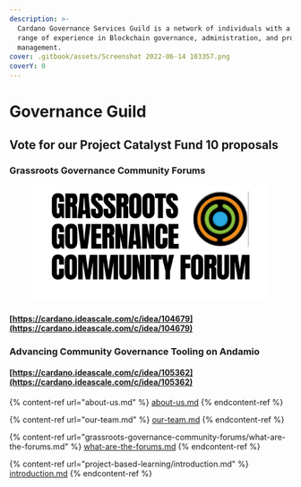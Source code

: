 ```yaml
---
description: >-
  Cardano Governance Services Guild is a network of individuals with a broad
  range of experience in Blockchain governance, administration, and project
  management.
cover: .gitbook/assets/Screenshot 2022-06-14 103357.png
coverY: 0
---
```


# Governance Guild

## Vote for our Project Catalyst Fund 10 proposals

### Grassroots Governance Community Forums



<figure><img src=".gitbook/assets/grass.png" alt=""><figcaption></figcaption></figure>

#### [https://cardano.ideascale.com/c/idea/104679](https://cardano.ideascale.com/c/idea/104679)

### Advancing Community Governance Tooling on Andamio



#### [https://cardano.ideascale.com/c/idea/105362](https://cardano.ideascale.com/c/idea/105362)

{% content-ref url="about-us.md" %}
[about-us.md](about-us.md)
{% endcontent-ref %}

{% content-ref url="our-team.md" %}
[our-team.md](our-team.md)
{% endcontent-ref %}

{% content-ref url="grassroots-governance-community-forums/what-are-the-forums.md" %}
[what-are-the-forums.md](grassroots-governance-community-forums/what-are-the-forums.md)
{% endcontent-ref %}

{% content-ref url="project-based-learning/introduction.md" %}
[introduction.md](project-based-learning/introduction.md)
{% endcontent-ref %}


